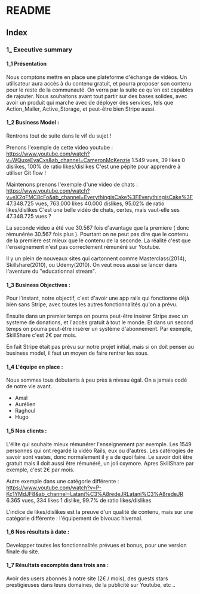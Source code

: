 # README

## Index

### 1_ Executive summary 


#### 1_1 Présentation 

 Nous comptons mettre en place une plateforme d'échange de vidéos. Un utilisateur aura accès à du contenu gratuit, et pourra proposer son contenu pour le reste de la communauté. On verra par la suite ce qu'on est capables de rajouter. Nous souhaitons avant tout partir sur des bases solides, avec avoir un produit qui marche avec de déployer des services, tels que Action_Mailer, Active_Storage, et peut-être bien Stripe aussi.


#### 1_2 Business Model : 

 Rentrons tout de suite dans le vif du sujet !
 
 Prenons l'exemple de cette video youtube :
 https://www.youtube.com/watch?v=WQuxeEvaCxs&ab_channel=CameronMcKenzie
 1.549 vues, 39 likes 0 dislikes, 100% de ratio likes/dislikes
 C'est une pépite pour apprendre à utiliser Git flow !

 Maintenons prenons l'exemple d'une video de chats :
 https://www.youtube.com/watch?v=eX2qFMC8cFo&ab_channel=EverythingisCake%3FEverythingisCake%3F
 47.348.725 vues, 763.000 likes 40.000 dislikes, 95.02% de ratio likes/dislikes 
 C'est une belle vidéo de chats, certes, mais vaut-elle ses 47.348.725 vues ?

 La seconde video a été vue 30.567 fois d'avantage que la premiere ( donc rémunérée 30.567 fois plus ). Pourtant on ne peut pas dire que le contenu de la première est mieux que le contenu de la seconde. 
 La réalité c'est que l'enseignement n'est pas correctement rémunéré sur Youtube.

 Il y un plein de nouveaux sites qui cartonnent comme Masterclass(2014), Skillshare(2010), ou Udemy(2010).
 On veut nous aussi se lancer dans l'aventure du "educationnal stream".


#### 1_3 Business Objectives : 

 Pour l'instant, notre objectif, c'est d'avoir une app rails qui fonctionne déjà bien sans Stripe, avec toutes les autres fonctionnalités qu'on a prévu.
 
 Ensuite dans un premier temps on pourra peut-être insérer Stripe avec un systeme de donations, et l'accès gratuit à tout le monde.
 Et dans un second temps on pourra peut-être insérer un système d'abonnement.
 Par exemple, SkillShare c'est 2€ par mois.

 En fait Stripe était pas prévu sur notre projet initial, mais si on doit penser au business model, il faut un moyen de faire rentrer les sous.

#### 1_4 L'équipe en place :

 Nous sommes tous débutants à peu près à niveau égal. On a jamais codé de notre vie avant.
- Amal
- Aurélien
- Raghoul
- Hugo

#### 1_5 Nos clients :

L'élite qui souhaite mieux rémunérer l'enseignement par exemple. Les 1549 personnes qui ont regardé la vidéo Rails, eux ou d'autres. Les catérogies de savoir sont vastes, donc normalement il y a de quoi faire.
Le savoir doit être gratuit mais il doit aussi être rémunéré, un joli oxymore. 
Apres SkillShare par exemple, c'est 2€ par mois. 

Autre exemple dans une catégorie différente :
https://www.youtube.com/watch?v=P-Kc1YMdJF8&ab_channel=Latani%C3%A8redeJRLatani%C3%A8redeJR
6.365 vues, 334 likes 1 dislike, 99.7% de ratio likes/dislikes 

L'indice de likes/dislikes est la preuve d'un qualité de contenu, mais sur une catégorie différente : l'équipement de bivouac hivernal.


#### 1_6 Nos résultats à date :

 Developper toutes les fonctionnalités prévues et bonus, pour une version finale du site.


#### 1_7 Résultats escomptés dans trois ans :

 Avoir des users abonnés à notre site (2€ / mois), des guests stars prestigieuses dans leurs domaines, de la publicité sur Youtube, etc ..